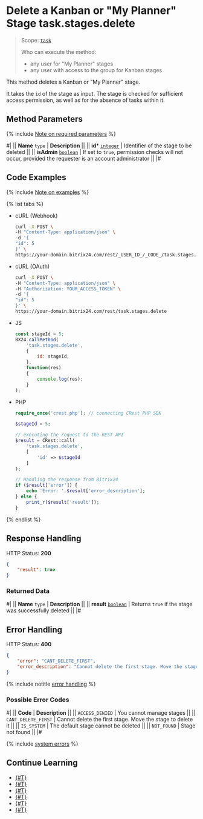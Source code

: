 # Delete a Kanban or "My Planner" Stage task.stages.delete

> Scope: [`task`](../../scopes/permissions.md)
>
> Who can execute the method:
> - any user for "My Planner" stages
> - any user with access to the group for Kanban stages

This method deletes a Kanban or "My Planner" stage.

It takes the `id` of the stage as input. The stage is checked for sufficient access permission, as well as for the absence of tasks within it.

## Method Parameters

{% include [Note on required parameters](../../../_includes/required.md) %}

#|
|| **Name**
`type` | **Description** ||
|| **id*** 
[`integer`](../../data-types.md) | Identifier of the stage to be deleted ||
|| **isAdmin**
[`boolean`](../../data-types.md) | If set to `true`, permission checks will not occur, provided the requester is an account administrator ||
|#

## Code Examples

{% include [Note on examples](../../../_includes/examples.md) %}

{% list tabs %}

- cURL (Webhook)

    ```bash
    curl -X POST \
    -H "Content-Type: application/json" \
    -d '{
    "id": 5
    }' \
    https://your-domain.bitrix24.com/rest/_USER_ID_/_CODE_/task.stages.delete
    ```

- cURL (OAuth)

    ```bash
    curl -X POST \
    -H "Content-Type: application/json" \
    -H "Authorization: YOUR_ACCESS_TOKEN" \
    -d '{
    "id": 5
    }' \
    https://your-domain.bitrix24.com/rest/task.stages.delete
    ```
- JS

    ```js
    const stageId = 5;
    BX24.callMethod(
        'task.stages.delete',
        {
            id: stageId,
        },
        function(res)
        {
            console.log(res);
        }
    );
    ```

- PHP

    ```php
    require_once('crest.php'); // connecting CRest PHP SDK

    $stageId = 5;

    // executing the request to the REST API
    $result = CRest::call(
        'task.stages.delete',
        [
            'id' => $stageId
        ]
    );

    // Handling the response from Bitrix24
    if ($result['error']) {
        echo 'Error: '.$result['error_description'];
    } else {
        print_r($result['result']);
    }
    ```

{% endlist %}

## Response Handling

HTTP Status: **200**

```json
{
    "result": true
}
```

### Returned Data

#|
|| **Name**
`type` | **Description** ||
|| **result** 
[`boolean`](../../data-types.md) | Returns `true` if the stage was successfully deleted
||
|#

## Error Handling

HTTP Status: **400**

```json
{
    "error": "CANT_DELETE_FIRST",
    "error_description": "Cannot delete the first stage. Move the stage to delete it"
}
```

{% include notitle [error handling](../../../_includes/error-info.md) %}

### Possible Error Codes

#|
|| **Code** | **Description** ||
|| `ACCESS_DENIED` | You cannot manage stages ||
|| `CANT_DELETE_FIRST` | Cannot delete the first stage. Move the stage to delete it ||
|| `IS_SYSTEM` | The default stage cannot be deleted ||
|| `NOT_FOUND` | Stage not found ||
|#

{% include [system errors](../../../_includes/system-errors.md) %}

## Continue Learning

- [{#T}](./index.md)
- [{#T}](./task-stages-add.md)
- [{#T}](./task-stages-update.md)
- [{#T}](./task-stages-get.md)
- [{#T}](./task-stages-can-move-task.md)
- [{#T}](./task-stages-move-task.md)